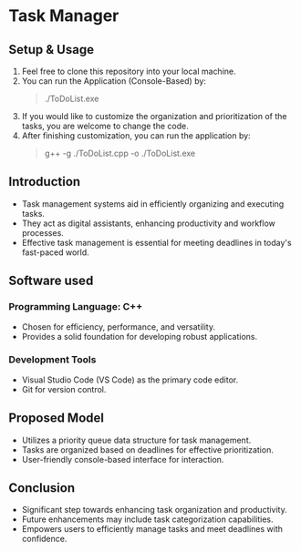 # Task Manager
## Setup & Usage
1. Feel free to clone this repository into your local machine.
2. You can run the Application (Console-Based) by:
    > ./ToDoList.exe
3. If you would like to customize the organization and prioritization of the tasks, you are welcome to change the code.
4. After finishing customization, you can run the application by:
    > g++ -g ./ToDoList.cpp -o ./ToDoList.exe
## Introduction
- Task management systems aid in efficiently organizing and executing tasks.
- They act as digital assistants, enhancing productivity and workflow processes.
- Effective task management is essential for meeting deadlines in today's fast-paced world.
## Software used
### Programming Language: C++
- Chosen for efficiency, performance, and versatility.
- Provides a solid foundation for developing robust applications.
### Development Tools
- Visual Studio Code (VS Code) as the primary code editor.
- Git for version control.
## Proposed Model
- Utilizes a priority queue data structure for task management.
- Tasks are organized based on deadlines for effective prioritization.
- User-friendly console-based interface for interaction.
## Conclusion
- Significant step towards enhancing task organization and productivity.
- Future enhancements may include task categorization capabilities.
- Empowers users to efficiently manage tasks and meet deadlines with confidence.